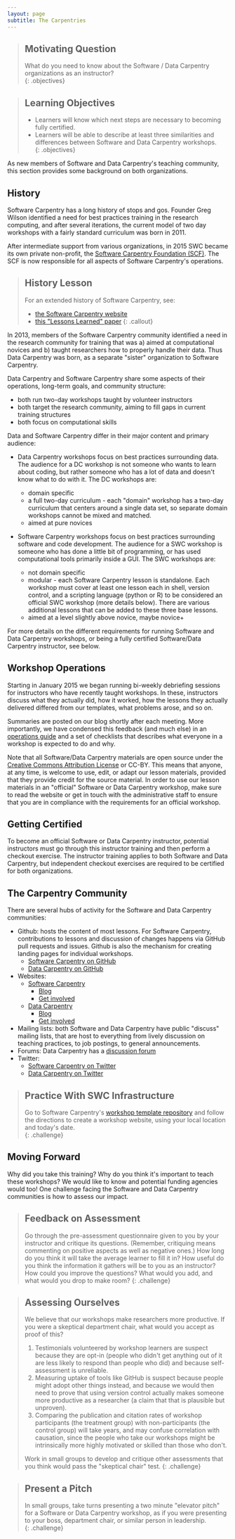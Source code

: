 ```yaml
---
layout: page
subtitle: The Carpentries
---
```

> ## Motivating Question
> What do you need to know about the Software / Data Carpentry organizations 
> as an instructor?  
{: .objectives}

> ## Learning Objectives
>
> *  Learners will know which next steps are necessary to becoming fully certified.  
> *  Learners will be able to describe at least three similarities and differences between Software 
> and Data Carpentry workshops.  
{: .objectives}

As new members of Software and Data Carpentry's teaching community, this section 
provides some background on both organizations.  

## History 

Software Carpentry has a long history of stops and gos.  Founder Greg Wilson 
identified a need for best practices training in the research computing, and 
after several iterations, the current model of two day workshops with a fairly 
standard curriculum was born in 2011.  

After intermediate support from various organizations, in 2015 
SWC became its own private non-profit, 
the [Software Carpentry Foundation (SCF)](http://software-carpentry.org/scf/).  The 
SCF is now responsible for all aspects of Software Carpentry's operations.

> ## History Lesson
> 
> For an extended history of Software Carpentry, see: 
>
> * [the Software Carpentry website](http://software-carpentry.org/scf/history/)
> * [this "Lessons Learned" paper](http://f1000research.com/articles/3-62/v1)
{: .callout}

In 2013, members of the Software Carpentry community identified a need in the 
research community for training that was a) aimed at computational novices and 
b) taught researchers how to properly handle their data.  Thus Data Carpentry 
was born, as a separate "sister" organization to Software Carpentry.  

Data Carpentry and Software Carpentry share some aspects of their operations, long-term 
goals, and community structure: 
* both run two-day workshops taught by volunteer instructors
* both target the research community, aiming to fill gaps in current training structures
* both focus on computational skills

Data and Software Carpentry differ in their major content and primary audience: 

* Data Carpentry workshops focus on best practices surrounding data.  The audience 
for a DC workshop is not someone who wants to learn about coding, but rather someone 
who has a lot of data and doesn't know what to do with it.  The DC workshops are: 
	* domain specific
	* a full two-day curriculum - each "domain" workshop has a two-day curriculum 
	that centers around a single data set, so separate domain workshops cannot be 
	mixed and matched.  
	* aimed at pure novices
	
* Software Carpentry workshops focus on best practices surrounding software and 
code development.  The audience for a SWC workshop is someone who has done a little 
bit of programming, or has used computational tools primarily inside a GUI.  The 
SWC workshops are: 
	* not domain specific
	* modular - each Software Carpentry lesson is standalone.  Each workshop must cover 
	at least one lesson each in shell, version control, and a scripting language (python or R)
	to be considered an official SWC workshop (more details below).  There are various 
	additional lessons that can be added to these three base lessons.  
	* aimed at a level slightly above novice, maybe novice+

For more details on the different requirements for running Software and Data Carpentry 
workshops, or being a fully certified Software/Data Carpentry instructor, see below.  

## Workshop Operations

Starting in January 2015 we began running bi-weekly debriefing
sessions for instructors who have recently taught workshops.  In
these, instructors discuss what they actually did, how it worked, how
the lessons they actually delivered differed from our templates, what
problems arose, and so on.

Summaries are posted on our blog shortly after each meeting.
More importantly,
we have condensed this feedback (and much else)
in an [operations guide](http://software-carpentry.org/workshops/operations.html)
and a set of checklists
that describes what everyone in a workshop is expected to do and why.  

Note that all Software/Data Carpentry materials are open source under the 
[Creative Commons Attribution License](https://creativecommons.org/licenses/by/4.0/legalcode) 
or CC-BY.  This means that anyone, at any time, is welcome to use, edit, or adapt our 
lesson materials, provided that they provide credit for the source material.  In order 
to use our lesson materials in an "official" Software or Data Carpentry workshop, make 
sure to read the website or get in touch with the administrative staff to ensure that 
you are in compliance with the requirements for an official workshop.  

## Getting Certified

To become an official Software or Data Carpentry instructor, potential instructors 
must go through this instructor training and then perform a checkout exercise.  The 
instructor training applies to both Software and Data Carpentry, but independent checkout 
exercises are required to be certified for both organizations.  

## The Carpentry Community 

There are several hubs of activity for the Software and Data Carpentry communities: 

* Github: hosts the content of most lessons.  For Software Carpentry, contributions to 
lessons and discussion of changes happens via GitHub pull requests and issues.  Github 
is also the mechanism for creating landing pages for individual workshops.  
	* [Software Carpentry on GitHub](https://github.com/swcarpentry)
	* [Data Carpentry on GitHub](https://github.com/datacarpentry/)
* Websites: 
	* [Software Carpentry](http://software-carpentry.org/)
		* [Blog](http://software-carpentry.org/blog)
		* [Get involved](http://software-carpentry.org/join/)
	* [Data Carpentry](http://www.datacarpentry.org/)
		* [Blog](http://www.datacarpentry.org/blog/)
		* [Get involved](http://www.datacarpentry.org/involved/)
* Mailing lists: both Software and Data Carpentry have public "discuss" mailing lists, 
that are host to everything from lively discussion on teaching practices, to job postings, 
to general announcements.  
* Forums: Data Carpentry has a [discussion forum](http://discuss.datacarpentry.org/)
* Twitter: 
	* [Software Carpentry on Twitter](https://twitter.com/swcarpentry)
	* [Data Carpentry on Twitter](https://twitter.com/datacarpentry)

> ## Practice With SWC Infrastructure
> 
> Go to Software Carpentry's [workshop template repository](https://github.com/swcarpentry/workshop-template) and
> follow the directions to create a workshop website, using your local location and 
> today's date.  
{: .challenge}

## Moving Forward

Why did you take this training?  Why do you think it's important to teach these 
workshops?  We would like to know and potential funding agencies would too!  One 
challenge facing the Software and Data Carpentry communities is how to assess our 
impact.  

> ## Feedback on Assessment
>
> Go through the pre-assessment questionnaire given to you by your instructor
> and critique its questions.
> (Remember, critiquing means commenting on positive aspects as well as negative ones.)
> How long do you think it will take the average learner to fill it in?
> How useful do you think the information it gathers will be to you as an instructor?
> How could you improve the questions?
> What would you add, and what would you drop to make room?
{: .challenge}

> ## Assessing Ourselves
>
> We believe that our workshops make researchers more productive.
> If you were a skeptical department chair,
> what would you accept as proof of this?
>
> 1.  Testimonials volunteered by workshop learners are suspect
>     because they are opt-in (people who didn't get anything
>     out of it are less likely to respond than people who did)
>     and because self-assessment is unreliable.
> 2.  Measuring uptake of tools like GitHub is suspect because
>     people might adopt other things instead, and because
>     we would then need to prove that using version control
>     actually makes someone more productive as a researcher
>     (a claim that that is plausible but unproven).
> 3.  Comparing the publication and citation rates of workshop
>     participants (the treatment group) with non-participants
>     (the control group) will take years, and may confuse
>     correlation with causation, since the people who take
>     our workshops might be intrinsically more highly
>     motivated or skilled than those who don't.
>
> Work in small groups to develop and critique other assessments
> that you think would pass the "skeptical chair" test.
{: .challenge}

> ## Present a Pitch
> 
> In small groups, take turns presenting a two minute "elevator pitch" for a 
> Software or Data Carpentry workshop, as if you were presenting to your boss, 
> department chair, or similar person in leadership.   
{: .challenge}